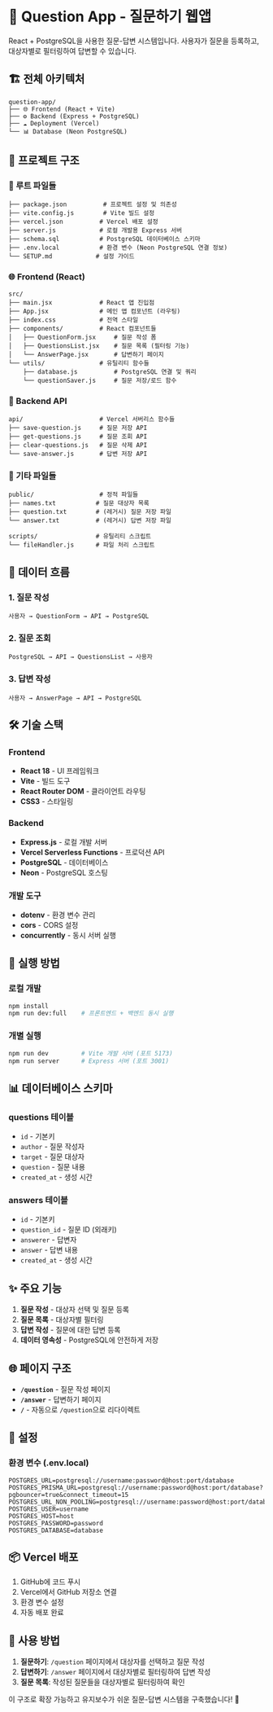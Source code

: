 # 📝 Question App - 질문하기 웹앱

React + PostgreSQL을 사용한 질문-답변 시스템입니다. 사용자가 질문을 등록하고, 대상자별로 필터링하여 답변할 수 있습니다.

## 🏗️ 전체 아키텍처

```
question-app/
├── 🌐 Frontend (React + Vite)
├── ⚙️ Backend (Express + PostgreSQL)
├── ☁️ Deployment (Vercel)
└── 📊 Database (Neon PostgreSQL)
```

## 📂 프로젝트 구조

### 🔧 루트 파일들

```
├── package.json          # 프로젝트 설정 및 의존성
├── vite.config.js        # Vite 빌드 설정
├── vercel.json          # Vercel 배포 설정
├── server.js            # 로컬 개발용 Express 서버
├── schema.sql           # PostgreSQL 데이터베이스 스키마
├── .env.local           # 환경 변수 (Neon PostgreSQL 연결 정보)
└── SETUP.md            # 설정 가이드
```

### 🌐 Frontend (React)

```
src/
├── main.jsx             # React 앱 진입점
├── App.jsx              # 메인 앱 컴포넌트 (라우팅)
├── index.css            # 전역 스타일
├── components/          # React 컴포넌트들
│   ├── QuestionForm.jsx     # 질문 작성 폼
│   ├── QuestionsList.jsx    # 질문 목록 (필터링 기능)
│   └── AnswerPage.jsx       # 답변하기 페이지
└── utils/               # 유틸리티 함수들
    ├── database.js          # PostgreSQL 연결 및 쿼리
    └── questionSaver.js     # 질문 저장/로드 함수
```

### 🔌 Backend API

```
api/                     # Vercel 서버리스 함수들
├── save-question.js     # 질문 저장 API
├── get-questions.js     # 질문 조회 API
├── clear-questions.js   # 질문 삭제 API
└── save-answer.js       # 답변 저장 API
```

### 📁 기타 파일들

```
public/                  # 정적 파일들
├── names.txt           # 질문 대상자 목록
├── question.txt        # (레거시) 질문 저장 파일
└── answer.txt          # (레거시) 답변 저장 파일

scripts/                # 유틸리티 스크립트
└── fileHandler.js      # 파일 처리 스크립트
```

## 🔄 데이터 흐름

### 1. 질문 작성

```
사용자 → QuestionForm → API → PostgreSQL
```

### 2. 질문 조회

```
PostgreSQL → API → QuestionsList → 사용자
```

### 3. 답변 작성

```
사용자 → AnswerPage → API → PostgreSQL
```

## 🛠️ 기술 스택

### Frontend

- **React 18** - UI 프레임워크
- **Vite** - 빌드 도구
- **React Router DOM** - 클라이언트 라우팅
- **CSS3** - 스타일링

### Backend

- **Express.js** - 로컬 개발 서버
- **Vercel Serverless Functions** - 프로덕션 API
- **PostgreSQL** - 데이터베이스
- **Neon** - PostgreSQL 호스팅

### 개발 도구

- **dotenv** - 환경 변수 관리
- **cors** - CORS 설정
- **concurrently** - 동시 서버 실행

## 🚀 실행 방법

### 로컬 개발

```bash
npm install
npm run dev:full    # 프론트엔드 + 백엔드 동시 실행
```

### 개별 실행

```bash
npm run dev         # Vite 개발 서버 (포트 5173)
npm run server      # Express 서버 (포트 3001)
```

## 📊 데이터베이스 스키마

### questions 테이블

- `id` - 기본키
- `author` - 질문 작성자
- `target` - 질문 대상자
- `question` - 질문 내용
- `created_at` - 생성 시간

### answers 테이블

- `id` - 기본키
- `question_id` - 질문 ID (외래키)
- `answerer` - 답변자
- `answer` - 답변 내용
- `created_at` - 생성 시간

## ✨ 주요 기능

1. **질문 작성** - 대상자 선택 및 질문 등록
2. **질문 목록** - 대상자별 필터링
3. **답변 작성** - 질문에 대한 답변 등록
4. **데이터 영속성** - PostgreSQL에 안전하게 저장

## 🌐 페이지 구조

- **`/question`** - 질문 작성 페이지
- **`/answer`** - 답변하기 페이지
- **`/`** - 자동으로 `/question`으로 리다이렉트

## 🔧 설정

### 환경 변수 (.env.local)

```env
POSTGRES_URL=postgresql://username:password@host:port/database
POSTGRES_PRISMA_URL=postgresql://username:password@host:port/database?pgbouncer=true&connect_timeout=15
POSTGRES_URL_NON_POOLING=postgresql://username:password@host:port/database
POSTGRES_USER=username
POSTGRES_HOST=host
POSTGRES_PASSWORD=password
POSTGRES_DATABASE=database
```

## 📦 Vercel 배포

1. GitHub에 코드 푸시
2. Vercel에서 GitHub 저장소 연결
3. 환경 변수 설정
4. 자동 배포 완료

## 🎯 사용 방법

1. **질문하기**: `/question` 페이지에서 대상자를 선택하고 질문 작성
2. **답변하기**: `/answer` 페이지에서 대상자별로 필터링하여 답변 작성
3. **질문 목록**: 작성된 질문들을 대상자별로 필터링하여 확인

이 구조로 확장 가능하고 유지보수가 쉬운 질문-답변 시스템을 구축했습니다! 🎉
